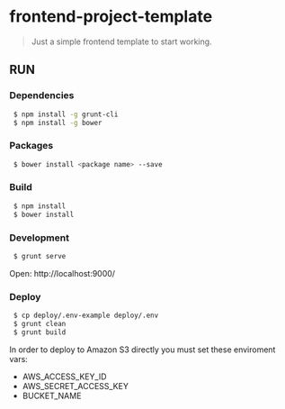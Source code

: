 # frontend-project-template

> Just a simple frontend template to start working.

## RUN

### Dependencies

```bash
 $ npm install -g grunt-cli
 $ npm install -g bower
```

### Packages

```bash
 $ bower install <package name> --save
```
### Build

```bash
 $ npm install
 $ bower install
```

### Development

```bash
 $ grunt serve
```

Open: http://localhost:9000/

### Deploy

```bash
 $ cp deploy/.env-example deploy/.env
 $ grunt clean
 $ grunt build
```

In order to deploy to Amazon S3 directly you must set these enviroment vars:

* AWS\_ACCESS\_KEY\_ID
* AWS\_SECRET\_ACCESS\_KEY
* BUCKET\_NAME
